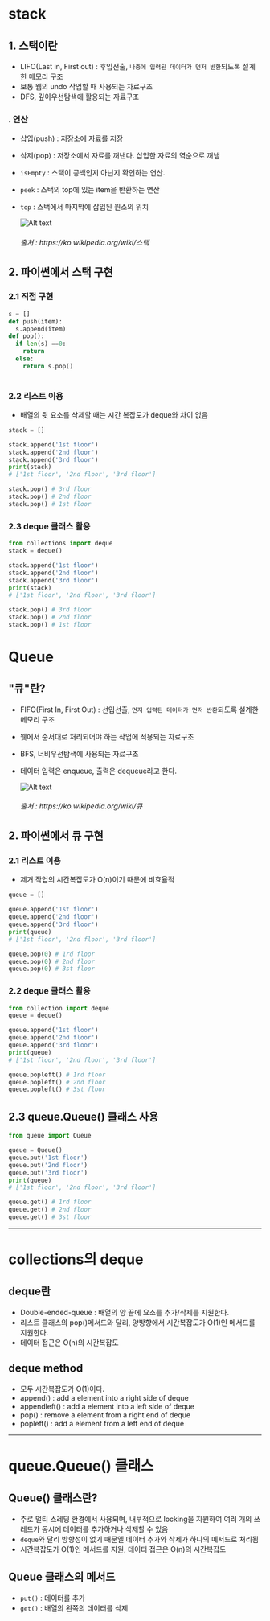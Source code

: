 # stack
## 1. 스택이란
- LIFO(Last in, First out) : 후입선출, `나중에 입력된 데이터가 먼저 반환`되도록 설계한 메모리 구조
- 보통 웹의 undo 작업할 때 사용되는 자료구조
- DFS, 깊이우선탐색에 활용되는 자료구조

### . 연산
- 삽입(push) : 저장소에 자료를 저장
- 삭제(pop) : 저장소에서 자료를 꺼낸다. 삽입한 자료의 역순으로 꺼냄
- `isEmpty` : 스택이 공백인지 아닌지 확인하는 연산.
- `peek` : 스택의 top에 있는 item을 반환하는 연산
- `top` : 스택에서 마지막에 삽입된 원소의 위치
  
  ![Alt text](../../../img/Data_stack.png)
  
  <h6>출처 : https://ko.wikipedia.org/wiki/스택 </h6>

## 2. 파이썬에서 스택 구현
### 2.1 직접 구현
```python
s = []
def push(item):
  s.append(item)
def pop():
  if len(s) ==0:
    return
  else:
    return s.pop()
  

```
### 2.2 리스트 이용
- 배열의 뒷 요소를 삭제할 때는 시간 복잡도가 deque와 차이 없음
```python 
stack = []

stack.append('1st floor')
stack.append('2nd floor')
stack.append('3rd floor')
print(stack)
# ['1st floor', '2nd floor', '3rd floor']

stack.pop() # 3rd floor
stack.pop() # 2nd floor
stack.pop() # 1st floor
```

### 2.3 deque 클래스 활용
```python
from collections import deque
stack = deque()

stack.append('1st floor')
stack.append('2nd floor')
stack.append('3rd floor')
print(stack) 
# ['1st floor', '2nd floor', '3rd floor']

stack.pop() # 3rd floor
stack.pop() # 2nd floor
stack.pop() # 1st floor

```

# Queue
## "큐"란?
- FIFO(First In, First Out) : 선입선출, `먼저 입력된 데이터가 먼저 반환`되도록 설계한 메모리 구조
- 웾에서 순서대로 처리되어야 하는 작업에 적용되는 자료구조
- BFS, 너비우선탐색에 사용되는 자료구조
- 데이터 입력은 enqueue, 출력은 dequeue라고 한다.

  ![Alt text](../../../img/Data_Queue.png)
  
  <h6>출처 : https://ko.wikipedia.org/wiki/큐 </h6>

## 2. 파이썬에서 큐 구현
### 2.1 리스트 이용
- 제거 작업의 시간복잡도가 O(n)이기 때문에 비효율적
```python 
queue = []

queue.append('1st floor')
queue.append('2nd floor')
queue.append('3rd floor')
print(queue) 
# ['1st floor', '2nd floor', '3rd floor']

queue.pop(0) # 1rd floor
queue.pop(0) # 2nd floor
queue.pop(0) # 3st floor
```

### 2.2 deque 클래스 활용
```python
from collection import deque
queue = deque()

queue.append('1st floor')
queue.append('2nd floor')
queue.append('3rd floor')
print(queue) 
# ['1st floor', '2nd floor', '3rd floor']

queue.popleft() # 1rd floor
queue.popleft() # 2nd floor
queue.popleft() # 3st floor
```

## 2.3 queue.Queue() 클래스 사용

```python
from queue import Queue

queue = Queue()
queue.put('1st floor')
queue.put('2nd floor')
queue.put('3rd floor')
print(queue) 
# ['1st floor', '2nd floor', '3rd floor']

queue.get() # 1rd floor
queue.get() # 2nd floor
queue.get() # 3st floor

```
---
# collections의 deque
## deque란
- Double-ended-queue : 배열의 양 끝에 요소를 추가/삭제를 지원한다.
- 리스트 클래스의 pop()메서드와 달리, 양방향에서 시간복잡도가 O(1)인 메서드를 지원한다.
- 데이터 접근은 O(n)의 시간복잡도

## deque method
- 모두 시간복잡도가 O(1)이다.
- append() : add a element into a right side of deque
- appendleft() : add a element into a left side of deque
- pop() : remove a element from a right end of deque
- popleft() : add a element from a left end of deque
---
# queue.Queue() 클래스
## Queue() 클래스란?
- 주로 멀티 스레딩 환경에서 사용되며, 내부적으로 locking을 지원하여 여러 개의 쓰레드가 동시에 데이터를 추가하거나 삭제할 수 있음
- `deque`와 달리 방향성이 없기 때문엘 데이터 추가와 삭제가 하나의 메서드로 처리됨
- 시간복잡도가 O(1)인 메서드를 지원, 데이터 접근은 O(n)의 시간복잡도

## Queue 클래스의 메서드
- `put()` : 데이터를 추가
- `get()` : 배열의 왼쪽의 데이터를 삭제